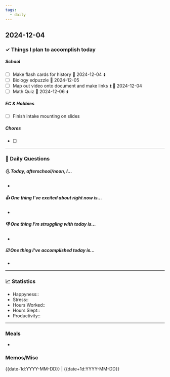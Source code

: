 ```yaml
---
tags:
  - daily
---
```


## 2024-12-04

### ✓ Things I plan to accomplish today
##### School
- [ ] Make flash cards for history 📅 2024-12-04  ⏫ 
- [ ] Biology edpuzzle 📅 2024-12-05 
- [ ] Map out video onto document and make links ⏫ 📅 2024-12-04 
- [ ] Math Quiz 📅 2024-12-06 ⏫ 
##### EC & Hobbies
- [ ] Finish intake mounting on slides 
##### Chores
- [ ] 
---

### 📅 Daily Questions

##### 🌜 Today, afterschool/noon, I...

- 

##### 👍 One thing I've excited about right now is...

- 

##### 👎 One thing I'm struggling with today is...

- 

##### ☑ One thing I've accomplished today is...

- 
---
### 📈 Statistics
- Happyness:: 
- Stress::
- Hours Worked:: 
- Hours Slept:: 
- Productivity:: 
---
### Meals
- 
### Memos/Misc



{{date-1d:YYYY-MM-DD}} | {{date+1d:YYYY-MM-DD}}

